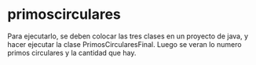 # primoscirculares

Para ejecutarlo, se deben colocar las tres clases en un proyecto de java, y hacer ejecutar la clase PrimosCircularesFinal. Luego se veran lo numero primos circulares y la cantidad que hay.
